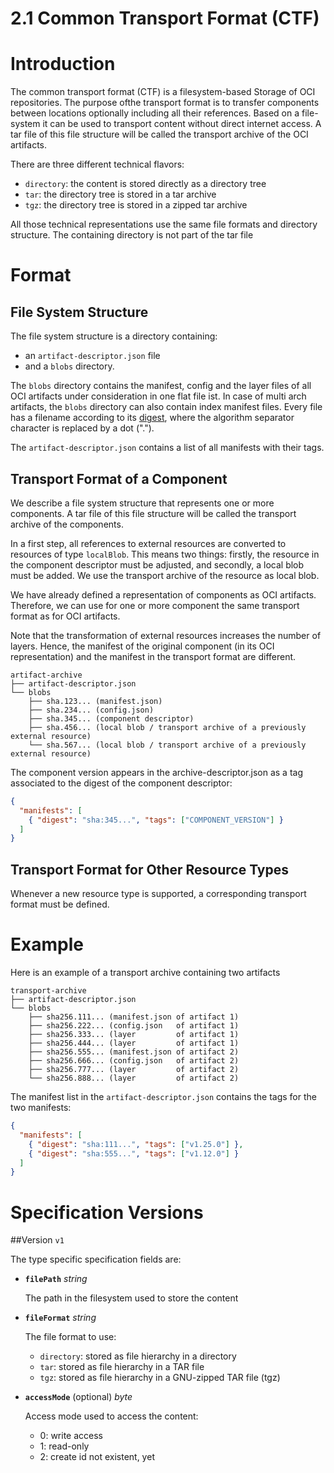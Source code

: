 # 2.1 Common Transport Format (CTF)

# Introduction

The common transport format (CTF) is a filesystem-based Storage of
OCI repositories. The purpose ofthe transport format is to transfer
components between locations optionally including all their
references. Based on a file-system it can be used to transport
content without direct internet access. A tar file of this file
structure will be called the transport archive of the OCI artifacts.

There are three different technical flavors:

- `directory`: the content is stored directly as a directory tree
- `tar`: the directory tree is stored in a tar archive
- `tgz`: the directory tree is stored in a zipped tar archive

All those technical representations use the same file formats and directory structure. The containing directory is not part of the tar file

# Format

## File System Structure

The file system structure is a directory containing:

- an `artifact-descriptor.json` file
- and a `blobs` directory.

The `blobs` directory contains the manifest, config and the layer files
of all OCI artifacts under consideration in one flat file  ist. In case
of multi arch artifacts, the `blobs` directory can also contain index
manifest files.  Every file has a filename according to its
[digest](https://github.com/opencontainers/image-spec/blob/main/descriptor.md#digests), where the algorithm separator character is replaced by a dot (".").

The `artifact-descriptor.json` contains a list of all manifests with their tags.

## Transport Format of a Component

We describe a file system structure that represents one or more components.
A tar file of this file structure will be called the transport archive of the components.

In a first step, all references to external resources are converted to
resources of type `localBlob`. This means two things: firstly, the resource
in the component descriptor must be adjusted, and secondly, a local blob
must be added. We use the transport archive of the resource as local blob.

We have already defined a representation of components as OCI artifacts.
Therefore, we can use for one or more component the same transport format
as for OCI artifacts.

Note that the transformation of external resources increases the number of
layers. Hence, the manifest of the original component (in its OCI
representation) and the manifest in the transport format are different.

```text
artifact-archive
├── artifact-descriptor.json
└── blobs
    ├── sha.123... (manifest.json)
    ├── sha.234... (config.json)
    ├── sha.345... (component descriptor)
    ├── sha.456... (local blob / transport archive of a previously external resource)
    └── sha.567... (local blob / transport archive of a previously external resource)
```

The component version appears in the archive-descriptor.json as a tag associated to the digest of the component
descriptor:

```json
{
  "manifests": [
    { "digest": "sha:345...", "tags": ["COMPONENT_VERSION"] }
  ]
}
```

## Transport Format for Other Resource Types

Whenever a new resource type is supported, a corresponding transport format must be defined.

# Example

Here is an example of a transport archive containing two artifacts

```text
transport-archive
├── artifact-descriptor.json
└── blobs
    ├── sha256.111... (manifest.json of artifact 1)
    ├── sha256.222... (config.json   of artifact 1)
    ├── sha256.333... (layer         of artifact 1)
    ├── sha256.444... (layer         of artifact 1)
    ├── sha256.555... (manifest.json of artifact 2)
    ├── sha256.666... (config.json   of artifact 2)
    ├── sha256.777... (layer         of artifact 2)
    └── sha256.888... (layer         of artifact 2)
```

The manifest list in the `artifact-descriptor.json` contains the tags for the two manifests:

```json
{
  "manifests": [
    { "digest": "sha:111...", "tags": ["v1.25.0"] },
    { "digest": "sha:555...", "tags": ["v1.12.0"] }
  ]
}
```


# Specification Versions

##Version `v1`

The type specific specification fields are:

- **`filePath`** *string*

  The path in the filesystem used to store the content

- **`fileFormat`** *string*

  The file format to use:
  - `directory`: stored as file hierarchy in a directory
  - `tar`: stored as file hierarchy in a TAR file
  - `tgz`: stored as file hierarchy in a GNU-zipped TAR file (tgz)

- **`accessMode`** (optional) *byte*

  Access mode used to access the content:
  - 0: write access
  - 1: read-only
  - 2: create id not existent, yet